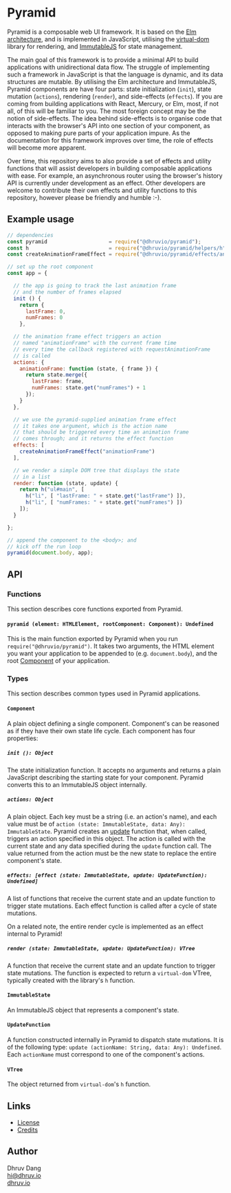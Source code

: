 # Pyramid

Pyramid is a composable web UI framework. It is based on the [Elm architecture](https://guide.elm-lang.org/architecture/), and is implemented in JavaScript, utilising the [virtual-dom](https://github.com/Matt-Esch/virtual-dom) library for rendering, and [ImmutableJS](https://github.com/facebook/immutable-js) for state management.

The main goal of this framework is to provide a minimal API to build applications with unidirectional data flow. The struggle of implementing such a framework in JavaScript is that the language is dynamic, and its data structures are mutable. By utilising the Elm architecture and ImmutableJS, Pyramid components are have four parts: state initialization (`init`), state mutation (`actions`), rendering (`render`), and side-effects (`effects`). If you are coming from building applications with React, Mercury, or Elm, most, if not all, of this will be familiar to you. The most foreign concept may be the notion of side-effects. The idea behind side-effects is to organise code that interacts with the browser's API into one section of your component, as opposed to making pure parts of your application impure. As the documentation for this framework improves over time, the role of effects will become more apparent.

Over time, this repository aims to also provide a set of effects and utility functions that will assist developers in building composable applications with ease. For example, an asynchronous router using the browser's history API is currently under development as an effect. Other developers are welcome to contribute their own effects and utility functions to this repository, however please be friendly and humble :-).


## Example usage

```javascript
// dependencies
const pyramid                    = require("@dhruvio/pyramid");
const h                          = require("@dhruvio/pyramid/helpers/h");
const createAnimationFrameEffect = require("@dhruvio/pyramid/effects/animation-frame");

// set up the root component
const app = {

  // the app is going to track the last animation frame
  // and the number of frames elapsed
  init () {
    return {
      lastFrame: 0,
      numFrames: 0
    },

  // the animation frame effect triggers an action
  // named "animationFrame" with the current frame time
  // every time the callback registered with requestAnimationFrame
  // is called
  actions: {
    animationFrame: function (state, { frame }) {
      return state.merge({
        lastFrame: frame,
        numFrames: state.get("numFrames") + 1
      });
    }
  },

  // we use the pyramid-supplied animation frame effect
  // it takes one argument, which is the action name
  // that should be triggered every time an animation frame
  // comes through; and it returns the effect function
  effects: [
    createAnimationFrameEffect("animationFrame")
  ],

  // we render a simple DOM tree that displays the state
  // in a list
  render: function (state, update) {
    return h("ul#main", [
      h("li", [ "lastFrame: " + state.get("lastFrame") ]),
      h("li", [ "numFrames: " + state.get("numFrames") ])
    ]);
  }

};

// append the component to the <body>; and
// kick off the run loop
pyramid(document.body, app);
```


## API

### Functions

This section describes core functions exported from Pyramid.

#### `pyramid (element: HTMLElement, rootComponent: Component): Undefined`

This is the main function exported by Pyramid when you run `require("@dhruvio/pyramid")`. It takes two arguments, the HTML element you want your application to be appended to (e.g. `document.body`), and the root [Component](#component) of your application.

### Types

This section describes common types used in Pyramid applications.

#### `Component`

A plain object defining a single component. Component's can be reasoned as if they have their own state life cycle. Each component has four properties:

##### `init (): Object`

The state initialization function. It accepts no arguments and returns a plain JavaScript describing the starting state for your component. Pyramid converts this to an ImmutableJS object internally.

##### `actions: Object`

A plain object. Each key must be a string (i.e. an action's name), and each value must be of `action (state: ImmutableState, data: Any): ImmutableState`. Pyramid creates an [update](#update) function that, when called, triggers an action specified in this object. The action is called with the current state and any data specified during the `update` function call. The value returned from the action must be the new state to replace the entire component's state.

##### `effects: [effect (state: ImmutableState, update: UpdateFunction): Undefined]`

A list of functions that receive the current state and an update function to trigger state mutations. Each effect function is called after a cycle of state mutations.

On a related note, the entire render cycle is implemented as an effect internal to Pyramid!

##### `render (state: ImmutableState, update: UpdateFunction): VTree`

A function that receive the current state and an update function to trigger state mutations. The function is expected to return a `virtual-dom` VTree, typically created with the library's `h` function.

#### `ImmutableState`

An ImmutableJS object that represents a component's state.

#### `UpdateFunction`

A function constructed internally in Pyramid to dispatch state mutations. It is of the following type: `update (actionName: String, data: Any): Undefined`. Each `actionName` must correspond to one of the component's actions.

#### `VTree`

The object returned from `virtual-dom`'s `h` function.


## Links

- [License](LICENSE.txt)
- [Credits](CREDITS.md)


## Author

Dhruv Dang  
[hi@dhruv.io](mailto:hi@dhruv.io)  
[dhruv.io](https://dhruv.io)
